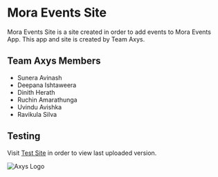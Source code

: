 # Mora Events Site

Mora Events Site is a site created in order to add events to Mora Events App.
This app and site is created by Team Axys.

## Team Axys Members

- Sunera Avinash
- Deepana Ishtaweera
- Dinith Herath
- Ruchin Amarathunga
- Uvindu Avishka
- Ravikula Silva

## Testing

Visit [Test Site](https://kdsuneraavinash.000webhostapp.com) in order to view last uploaded version.

![Axys Logo](images/axys_logo.png)
